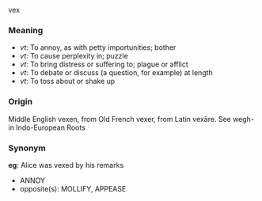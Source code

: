 vex
### Meaning
+ _vt_: To annoy, as with petty importunities; bother
+ _vt_: To cause perplexity in; puzzle
+ _vt_: To bring distress or suffering to; plague or afflict
+ _vt_: To debate or discuss (a question, for example) at length
+ _vt_: To toss about or shake up

### Origin

Middle English vexen, from Old French vexer, from Latin vexāre. See wegh- in Indo-European Roots

### Synonym

__eg__: Alice was vexed by his remarks

+ ANNOY
+ opposite(s): MOLLIFY, APPEASE


